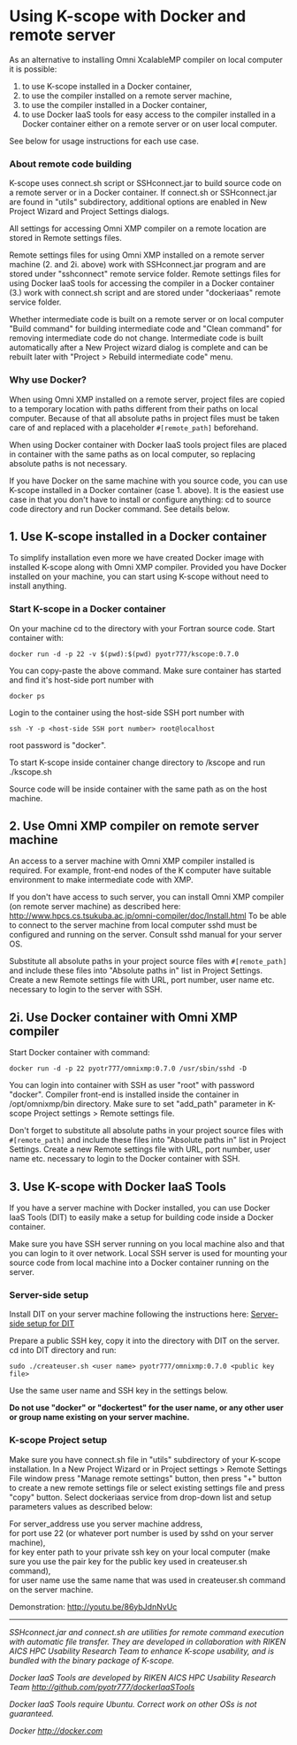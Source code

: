 # Using K-scope with Docker and remote server

As an alternative to installing Omni XcalableMP compiler on local computer it is possible:

1. to use K-scope installed in a Docker container,
2. to use the compiler installed on a remote server machine,
  1. to use the compiler installed in a Docker container,
3. to use Docker IaaS tools for easy access to the compiler installed in a Docker container 
either on a remote server or on user local computer. 


See below for usage instructions for each use case. 

### About remote code building

K-scope uses connect.sh script or SSHconnect.jar to build source code on a remote server or in a Docker container. 
If connect.sh or SSHconnect.jar are found in "utils" subdirectory, additional options are enabled in New 
Project Wizard and Project Settings dialogs.

All settings for accessing Omni XMP compiler on a remote location are stored in Remote settings files. 

Remote settings files for using Omni XMP installed on a remote server machine (2. and 2i. above) 
work with SSHconnect.jar program and are stored under "sshconnect" remote service folder. 
Remote settings files for using Docker IaaS tools for accessing the compiler in a Docker container (3.)
work with connect.sh script and are stored under "dockeriaas" remote service folder.   

Whether intermediate code is built on a remote server or on local computer 
"Build command" for building intermediate code and "Clean command" for removing
intermediate code do not change.  Intermediate code is built automatically
after a New Project wizard dialog is complete and can be rebuilt later with 
"Project > Rebuild intermediate code" menu.


### Why use Docker? 

When using Omni XMP installed on a remote server, project files are copied to a temporary location
with paths different from their paths on local computer. Because of that all 
absolute paths in project files must be taken care of and replaced with a placeholder 
`#[remote_path]` beforehand.

When using Docker container with Docker IaaS tools project files are placed in container with the same
paths as on local computer, so replacing absolute paths is not necessary.

If you have Docker on the same machine with you source code, you can use K-scope installed in 
a Docker container (case 1. above). It is the easiest use case in that you don't have to install 
or configure anything: cd to source code directory and run Docker command. See details below.


## 1. Use K-scope installed in a Docker container

To simplify installation even more we have created Docker image with installed K-scope along with Omni XMP 
compiler. Provided you have Docker installed on your machine, you can start using K-scope without need 
to install anything. 

### Start K-scope in a Docker container

On your machine cd to the directory with your Fortran source code. Start container with:

```
docker run -d -p 22 -v $(pwd):$(pwd) pyotr777/kscope:0.7.0
```
You can copy-paste the above command.
Make sure container has started and find it's host-side port number with
```
docker ps
```

Login to the container using the host-side SSH port number with
```
ssh -Y -p <host-side SSH port number> root@localhost
```

root password is "docker".

To start K-scope inside container change directory to /kscope and run
./kscope.sh

Source code will be inside container with the same path as on the host machine.

## 2. Use Omni XMP compiler on remote server machine

An access to a server machine with Omni XMP compiler installed is required. For example, 
front-end nodes of the K computer have suitable environment to make intermediate code with XMP.

If you don't have access to such server, you can install Omni XMP compiler (on remote server machine)
as described here:  http://www.hpcs.cs.tsukuba.ac.jp/omni-compiler/doc/Install.html
To be able to connect to the server machine from local computer sshd must be 
configured and running on the server. Consult sshd manual for your server OS.

Substitute all absolute paths in your project source files with `#[remote_path]`
and include these files into "Absolute paths in" list in Project Settings. Create 
a new Remote settings file with URL, port number, user name etc. 
necessary to login to the server with SSH.

## 2i. Use Docker container with Omni XMP compiler

Start Docker container with command: 

```
docker run -d -p 22 pyotr777/omnixmp:0.7.0 /usr/sbin/sshd -D
```

You can login into container with SSH as user "root" with password "docker".
Compiler front-end is installed inside the container in /opt/omnixmp/bin directory. 
Make sure to set "add_path" parameter in K-scope Project settings > Remote settings file.  

Don't forget to substitute all absolute paths in your project source files with `#[remote_path]`
and include these files into "Absolute paths in" list in Project Settings. Create 
a new Remote settings file with URL, port number, user name etc. 
necessary to login to the Docker container with SSH. 


## 3. Use K-scope with Docker IaaS Tools

If you have a server machine with Docker installed, you can use Docker IaaS Tools (DIT) to easily 
make a setup for building code inside a Docker container.

Make sure you have SSH server running on you local machine also and that you can login to it over network. Local SSH server is used for mounting your source code from local machine into a Docker container running on the server.

### Server-side setup

Install DIT on your server machine following the instructions here: [Server-side setup for DIT](https://github.com/pyotr777/dockerIaaSTools#setup-on-the-server-machine)

Prepare a public SSH key, copy it into the directory with DIT 
on the server. cd into DIT directory and run:
```
sudo ./createuser.sh <user name> pyotr777/omnixmp:0.7.0 <public key file>
```

Use the same user name and SSH key in the settings below.

**Do not use "docker" or "dockertest" for the user name, or any other user or group name existing on your server machine.**

### K-scope Project setup 

Make sure you have connect.sh file in "utils" subdirectory of your K-scope installation.
In a New Project Wizard or in Project settings > Remote Settings File window press "Manage remote settings" button,
then press "+" button to create a new remote settings file or select existing settings file and 
press "copy" button. Select dockeriaas service from drop-down list and setup parameters values as described 
below:

For server_address use you server machine address,   
for port use 22 (or whatever port number is used by sshd on your server machine),   
for key enter path to your private ssh key on your local computer (make sure you use the pair key for the public key used in createuser.sh command),   
for user name use the same name that was used in createuser.sh command on the server machine.

Demonstration: http://youtu.be/86ybJdnNvUc

***

*SSHconnect.jar and connect.sh are utilities for remote command execution with automatic file transfer. They are developed in collaboration with RIKEN AICS HPC Usability Research Team to enhance K-scope usability, and is bundled with the binary package of K-scope.*

*Docker IaaS Tools are developed by RIKEN AICS HPC Usability Research Team
http://github.com/pyotr777/dockerIaaSTools*

*Docker IaaS Tools require Ubuntu. Correct work on other OSs is not guaranteed.*

*Docker http://docker.com*

